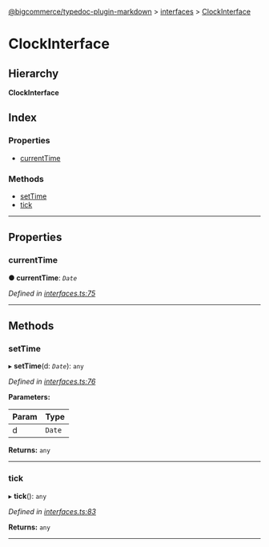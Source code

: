 [@bigcommerce/typedoc-plugin-markdown](../README.md) > [interfaces](../modules/interfaces.md) > [ClockInterface](../interfaces/interfaces.clockinterface.md)

# ClockInterface

## Hierarchy

**ClockInterface**

## Index

### Properties

* [currentTime](interfaces.clockinterface.md#markdown-header-currenttime)

### Methods

* [setTime](interfaces.clockinterface.md#markdown-header-settime)
* [tick](interfaces.clockinterface.md#markdown-header-tick)

---

## Properties

###  currentTime

**● currentTime**: *`Date`*

*Defined in [interfaces.ts:75](https://bitbucket.org/owner/repository_name/src/master/interfaces.ts?fileviewer&amp;#x3D;file-view-default#interfaces.ts-75)*

___

## Methods

###  setTime

▸ **setTime**(d: *`Date`*): `any`

*Defined in [interfaces.ts:76](https://bitbucket.org/owner/repository_name/src/master/interfaces.ts?fileviewer&amp;#x3D;file-view-default#interfaces.ts-76)*

**Parameters:**

| Param | Type |
| ------ | ------ |
| d | `Date` |

**Returns:** `any`

___

###  tick

▸ **tick**(): `any`

*Defined in [interfaces.ts:83](https://bitbucket.org/owner/repository_name/src/master/interfaces.ts?fileviewer&amp;#x3D;file-view-default#interfaces.ts-83)*

**Returns:** `any`

___

